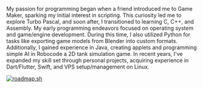 My passion for programming began when a friend introduced me to Game Maker, sparking my initial interest in scripting. This curiosity led me to explore Turbo Pascal, and soon after, I transitioned to learning C, C++, and Assembly. My early programming endeavors focused on operating system and game/engine development. During this time, I also utilized Python for tasks like exporting game models from Blender into custom formats. Additionally, I gained experience in Java, creating applets and programming simple AI in Robocode a 2D tank simulation game. In recent years, I've expanded my skill set through personal projects, acquiring experience in Dart/Flutter, Swift, and VPS setup/management on Linux.

[![roadmap.sh](https://roadmap.sh/card/tall/66f53e6ec45e253cb0925b7c?variant=dark)](https://roadmap.sh)

<!--
**FillipMatthew/FillipMatthew** is a ✨ _special_ ✨ repository because its `README.md` (this file) appears on your GitHub profile.

Here are some ideas to get you started:

- 🔭 I’m currently working on ...
- 🌱 I’m currently learning ...
- 👯 I’m looking to collaborate on ...
- 🤔 I’m looking for help with ...
- 💬 Ask me about ...
- 📫 How to reach me: ...
- 😄 Pronouns: ...
- ⚡ Fun fact: ...
-->
